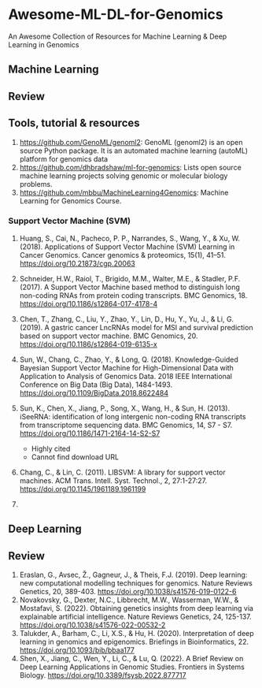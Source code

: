 # Awesome-ML-DL-for-Genomics

An Awesome Collection of Resources for Machine Learning &amp; Deep Learning in Genomics

## Machine Learning

## Review

## Tools, tutorial & resources
1. https://github.com/GenoML/genoml2: GenoML (genoml2) is an open source Python package. It is an automated machine learning (autoML) platform for genomics data
2. https://github.com/dhbradshaw/ml-for-genomics: Lists open source machine learning projects solving genomic or molecular biology problems.
3. https://github.com/mbbu/MachineLearning4Genomics: Machine Learning for Genomics Course.
### Support Vector Machine (SVM)
1. Huang, S., Cai, N., Pacheco, P. P., Narrandes, S., Wang, Y., & Xu, W. (2018). Applications of Support Vector Machine (SVM) Learning in Cancer Genomics. Cancer genomics & proteomics, 15(1), 41–51. https://doi.org/10.21873/cgp.20063
2. Schneider, H.W., Raiol, T., Brigido, M.M., Walter, M.E., & Stadler, P.F. (2017). A Support Vector Machine based method to distinguish long non-coding RNAs from protein coding transcripts. BMC Genomics, 18. https://doi.org/10.1186/s12864-017-4178-4
3. Chen, T., Zhang, C., Liu, Y., Zhao, Y., Lin, D., Hu, Y., Yu, J., & Li, G. (2019). A gastric cancer LncRNAs model for MSI and survival prediction based on support vector machine. BMC Genomics, 20. https://doi.org/10.1186/s12864-019-6135-x
4. Sun, W., Chang, C., Zhao, Y., & Long, Q. (2018). Knowledge-Guided Bayesian Support Vector Machine for High-Dimensional Data with Application to Analysis of Genomics Data. 2018 IEEE International Conference on Big Data (Big Data), 1484-1493. https://doi.org/10.1109/BigData.2018.8622484
5. Sun, K., Chen, X., Jiang, P., Song, X., Wang, H., & Sun, H. (2013). iSeeRNA: identification of long intergenic non-coding RNA transcripts from transcriptome sequencing data. BMC Genomics, 14, S7 - S7. https://doi.org/10.1186/1471-2164-14-S2-S7
    - Highly cited
    - Cannot find download URL

6. Chang, C., & Lin, C. (2011). LIBSVM: A library for support vector machines. ACM Trans. Intell. Syst. Technol., 2, 27:1-27:27. https://doi.org/10.1145/1961189.1961199
7. 

## Deep Learning

## Review
1. Eraslan, G., Avsec, Ž., Gagneur, J., & Theis, F.J. (2019). Deep learning: new computational modelling techniques for genomics. Nature Reviews Genetics, 20, 389-403. https://doi.org/10.1038/s41576-019-0122-6
2. Novakovsky, G., Dexter, N.C., Libbrecht, M.W., Wasserman, W.W., & Mostafavi, S. (2022). Obtaining genetics insights from deep learning via explainable artificial intelligence. Nature Reviews Genetics, 24, 125-137. https://doi.org/10.1038/s41576-022-00532-2
3. Talukder, A., Barham, C., Li, X.S., & Hu, H. (2020). Interpretation of deep learning in genomics and epigenomics. Briefings in Bioinformatics, 22. https://doi.org/10.1093/bib/bbaa177
4. Shen, X., Jiang, C., Wen, Y., Li, C., & Lu, Q. (2022). A Brief Review on Deep Learning Applications in Genomic Studies. Frontiers in Systems Biology. https://doi.org/10.3389/fsysb.2022.877717
